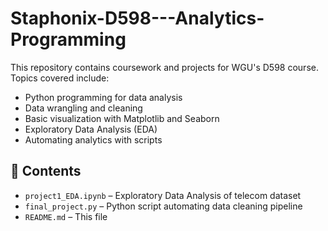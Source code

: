 # Staphonix-D598---Analytics-Programming

This repository contains coursework and projects for WGU's D598 course. Topics covered include:

- Python programming for data analysis
- Data wrangling and cleaning
- Basic visualization with Matplotlib and Seaborn
- Exploratory Data Analysis (EDA)
- Automating analytics with scripts

## 📁 Contents
- `project1_EDA.ipynb` – Exploratory Data Analysis of telecom dataset
- `final_project.py` – Python script automating data cleaning pipeline
- `README.md` – This file
